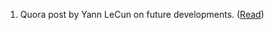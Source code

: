 1.  Quora post by Yann LeCun on future developments. ([Read](https://www.quora.com/What-are-some-recent-and-potentially-upcoming-breakthroughs-in-deep-learning))
